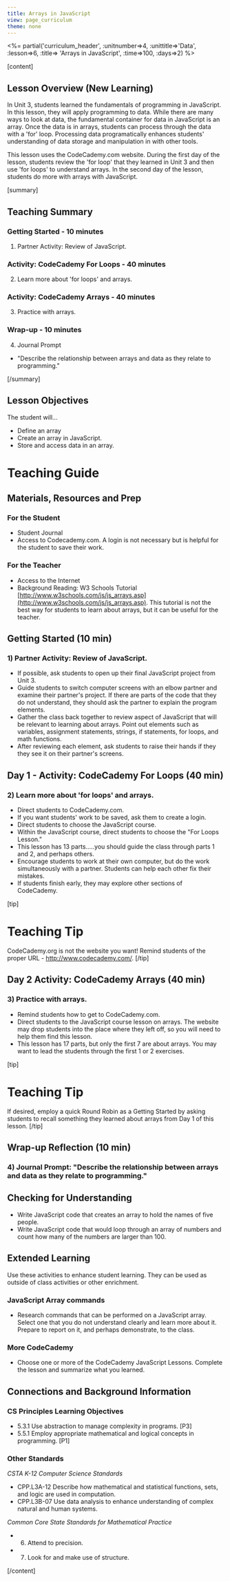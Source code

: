 ```yaml
---
title: Arrays in JavaScript
view: page_curriculum
theme: none
---
```



<%= partial('curriculum_header', :unitnumber=>4, :unittitle=>'Data', :lesson=>6, :title=> 'Arrays in JavaScript', :time=>100, :days=>2) %>

[content]

## Lesson Overview (New Learning)
In Unit 3, students learned the fundamentals of programming in JavaScript.  In this lesson, they will apply programming to data. While there are many ways to look at data, the fundamental container for data in JavaScript is an array. Once the data is in arrays, students can process through the data with a 'for' loop. Processing data programatically enhances students' understanding of data storage and manipulation in with other tools.

This lesson uses the CodeCademy.com website. During the first day of the lesson, students review the 'for loop' that they learned in Unit 3 and then use 'for loops' to understand arrays. In the second day of the lesson, students do more with arrays with JavaScript.  

[summary]

## Teaching Summary
### **Getting Started** - 10 minutes
1) Partner Activity: Review of JavaScript.

### **Activity: CodeCademy For Loops** - 40  minutes  
2) Learn more about 'for loops' and arrays.

### **Activity: CodeCademy Arrays** - 40  minutes  
3) Practice with arrays.

### **Wrap-up** - 10  minutes 
4) Journal Prompt
- "Describe the relationship between arrays and data as they relate to programming."


[/summary]

## Lesson Objectives 
The student will... 

- Define an array
- Create an array in JavaScript.
- Store and access data in an array.

# Teaching Guide
## Materials, Resources and Prep
### For the Student
- Student Journal
- Access to Codecademy.com.  A login is not necessary but is helpful for the student to save their work. 

### For the Teacher
- Access to the Internet
- Background Reading: W3 Schools Tutorial [http://www.w3schools.com/js/js_arrays.asp](http://www.w3schools.com/js/js_arrays.asp).  This tutorial is not the best way for students to learn about arrays, but it can be useful for the teacher. 


## Getting Started (10 min)
### 1) Partner Activity: Review of JavaScript.
- If possible, ask students to open up their final JavaScript project from Unit 3.
- Guide students to switch computer screens with an elbow partner and examine their partner's project. If there are parts of the code that they do not understand, they should ask the partner to explain the program elements.
- Gather the class back together to review aspect of JavaScript that will be relevant to learning about arrays. Point out elements such as variables, assignment statements, strings, if statements, for loops, and math functions.
- After reviewing each element, ask students to raise their hands if they they see it on their partner's screens.  

## Day 1 - Activity: CodeCademy For Loops (40 min)
### 2) Learn more about 'for loops' and arrays.

- Direct students to CodeCademy.com.
- If you want students' work to be saved, ask them to create a login.
- Direct students to choose the JavaScript course.
- Within the JavaScript course, direct students to choose the "For Loops Lesson." 
- This lesson has 13 parts.....you should guide the class through parts 1 and 2, and perhaps others.  
- Encourage students to work at their own computer, but do the work simultaneously with a partner. Students can help each other fix their mistakes. 
- If students finish early, they may explore other sections of CodeCademy.

[tip]
# Teaching Tip  
CodeCademy.org is not the website you want! Remind students of the proper URL - http://www.codecademy.com/. 
[/tip]


## Day 2 Activity: CodeCademy Arrays (40 min)  
### 3) Practice with arrays.  
- Remind students how to get to CodeCademy.com.
- Direct students to the JavaScript course lesson on arrays. The website may drop students into the place where they left off, so you will need to help them find this lesson.  
- This lesson has 17 parts, but only the first 7 are about arrays. You may want to lead the students through the first 1 or 2 exercises. 

[tip]
# Teaching Tip  
If desired, employ a quick Round Robin as a  Getting Started by asking students to recall something they learned about arrays from Day 1 of this lesson. 
[/tip]

 
## Wrap-up Reflection (10 min)
### 4) Journal Prompt: "Describe the relationship between arrays and data as they relate to programming." 

## Checking for Understanding
- Write JavaScript code that creates an array to hold the names of five people. 
- Write JavaScript code that would loop through an array of numbers and count how many of the numbers are larger than 100.  


## Extended Learning 
Use these activities to enhance student learning. They can be used as outside of class activities or other enrichment.

### JavaScript Array commands

- Research commands that can be performed on a JavaScript array. Select one that you do not understand clearly and learn more about it. Prepare to report on it, and perhaps demonstrate, to the class. 

### More CodeCademy
- Choose one or more of the CodeCademy JavaScript Lessons.  Complete the lesson and summarize what you learned.  


## Connections and Background Information

### CS Principles Learning Objectives

- 5.3.1 Use abstraction to manage complexity in programs. [P3]  
- 5.5.1 Employ appropriate mathematical and logical concepts in programming. [P1]

### Other Standards  

*CSTA K-12 Computer Science Standards* 

- CPP.L3A-12 Describe how mathematical and statistical functions, sets, and logic are used in computation. - CPP.L3B-07 Use data analysis to enhance understanding of complex natural and human systems. 

 
*Common Core State Standards for Mathematical Practice*    

 - 6. Attend to precision. 
 - 7. Look for and make use of structure. 

[/content]
